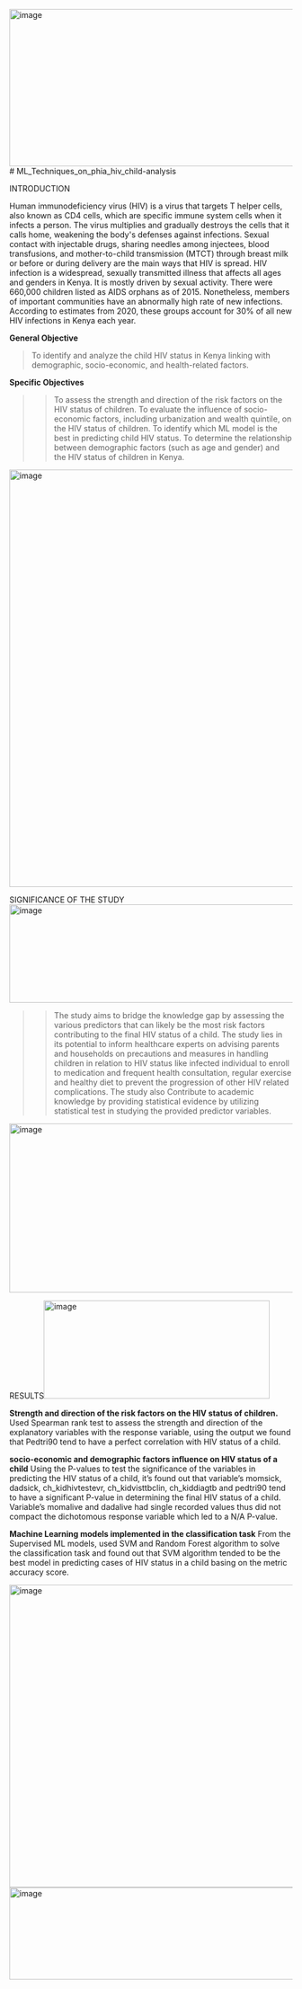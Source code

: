 <img width="6936" height="280" alt="image" src="https://github.com/user-attachments/assets/9488b306-4f02-4e5c-9059-9e66c349aece" /># ML_Techniques_on_phia_hiv_child-analysis

INTRODUCTION

Human immunodeficiency virus (HIV) is a virus that targets T helper cells, also known as CD4 cells, which are specific immune system cells when it infects a person. The virus multiplies and gradually destroys the cells that it calls home, weakening the body's defenses against infections. Sexual contact with injectable drugs, sharing needles among injectees, blood transfusions, and mother-to-child transmission (MTCT) through breast milk or before or during delivery are the main ways that HIV is spread. HIV infection is a widespread, sexually transmitted illness that affects all ages and genders in Kenya. It is mostly driven by sexual activity. There were 660,000 children listed as AIDS orphans as of 2015. Nonetheless, members of important communities have an abnormally high rate of new infections. According to estimates from 2020, these groups account for 30% of all new HIV infections in Kenya each year.

**General Objective**
> To identify and analyze the child HIV status in Kenya linking with demographic, socio-economic, and health-related factors.

**Specific Objectives**
>> To assess the strength and direction of the risk factors on the HIV status of children.
>> To evaluate the influence of socio-economic factors, including urbanization and wealth quintile, on the HIV status of children.
>> To identify which ML model is the best in predicting child HIV status.
>> To determine the relationship between demographic factors (such as age and gender) and the HIV status of children in Kenya.
<img width="2172" height="743" alt="image" src="https://github.com/user-attachments/assets/9a9782e1-4fd2-438a-ab68-319fd280e266" />

SIGNIFICANCE OF THE STUDY<img width="1346" height="175" alt="image" src="https://github.com/user-attachments/assets/dc6b62c2-969f-4b93-a602-248014e06f97" />
>> The study aims to bridge the knowledge gap by assessing the various predictors that can likely be the most risk factors contributing to the final HIV status of a child.
>> The study lies in its potential to inform healthcare experts on advising parents and households on precautions and measures in handling children in relation to HIV status like infected individual to enroll to medication and frequent health consultation, regular exercise and healthy diet to prevent the progression of other HIV related complications.
>> The study also Contribute to academic knowledge by providing statistical evidence by utilizing statistical test in studying the provided predictor variables.
<img width="5561" height="301" alt="image" src="https://github.com/user-attachments/assets/48b67b1b-badb-4b4a-9f45-0e46d229661a" />

RESULTS<img width="402" height="175" alt="image" src="https://github.com/user-attachments/assets/ffdd8cf9-b546-4a88-8b21-5cb592c45537" />

**Strength and direction of the risk factors on the HIV status of children.**
Used Spearman rank test to assess the strength and direction of the explanatory variables with the response variable, using the output we found that Pedtri90 tend to have a perfect correlation with HIV status of a child.

**socio-economic and demographic factors influence on HIV status of a child**
Using the P-values to test the significance of the variables in predicting the HIV status of a child, it’s found out that variable’s momsick, dadsick, ch_kidhivtestevr, ch_kidvisttbclin, ch_kiddiagtb and pedtri90 tend to have a significant P-value in determining the final HIV status of a child. Variable’s momalive and dadalive had single recorded values thus did not compact the dichotomous response variable which led to a N/A P-value. 

**Machine Learning models implemented in the classification task**
From the Supervised ML models,  used SVM and Random Forest algorithm to solve the classification task and found out that SVM algorithm tended to be the best model in predicting cases of HIV status in a child basing on the metric accuracy score.

<img width="6570" height="539" alt="image" src="https://github.com/user-attachments/assets/612fb84d-ff59-4fe7-9759-b36462611d52" />
<img width="843" height="164" alt="image" src="https://github.com/user-attachments/assets/74a81a9a-25ed-482e-8bdf-42c29d6b1111" />
